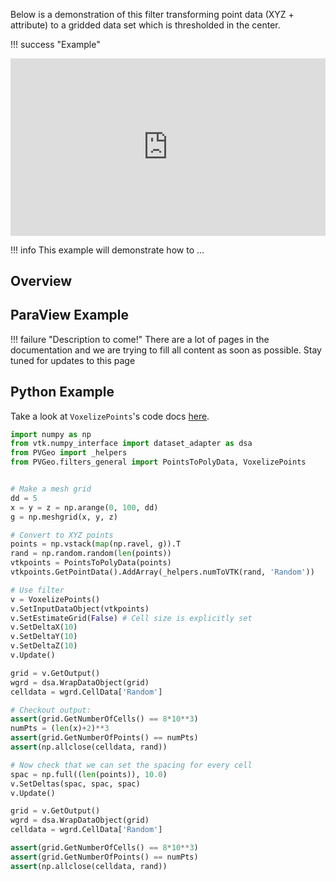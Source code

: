 Below is a demonstration of this filter transforming point data (XYZ + attribute) to a gridded data set which is thresholded in the center.

!!! success "Example"
    <div style="position: relative; padding-bottom: 56.25%; height: 0; overflow: hidden; max-width: 100%; height: auto;">
            <iframe src="http://viewer.pvgeo.org/?fileURL=https://dl.dropbox.com/s/apimhoglo4595kw/voxelize-demo.vtkjs?dl=0" frameborder="0" allowfullscreen style="position: absolute; top: 0; left: 0; width: 100%; height: 100%;"></iframe>
    </div>


!!! info
    This example will demonstrate how to ...

## Overview


## ParaView Example

!!! failure "Description to come!"
    There are a lot of pages in the documentation and we are trying to fill all content as soon as possible. Stay tuned for updates to this page


<!--- TODO --->

## Python Example

Take a look at `VoxelizePoints`'s code docs [here](http://docs.pvgeo.org/en/latest/suites/General-Filters.html#PVGeo.filters_general.VoxelizePoints).

```py
import numpy as np
from vtk.numpy_interface import dataset_adapter as dsa
from PVGeo import _helpers
from PVGeo.filters_general import PointsToPolyData, VoxelizePoints


# Make a mesh grid
dd = 5
x = y = z = np.arange(0, 100, dd)
g = np.meshgrid(x, y, z)

# Convert to XYZ points
points = np.vstack(map(np.ravel, g)).T
rand = np.random.random(len(points))
vtkpoints = PointsToPolyData(points)
vtkpoints.GetPointData().AddArray(_helpers.numToVTK(rand, 'Random'))

# Use filter
v = VoxelizePoints()
v.SetInputDataObject(vtkpoints)
v.SetEstimateGrid(False) # Cell size is explicitly set
v.SetDeltaX(10)
v.SetDeltaY(10)
v.SetDeltaZ(10)
v.Update()

grid = v.GetOutput()
wgrd = dsa.WrapDataObject(grid)
celldata = wgrd.CellData['Random']

# Checkout output:
assert(grid.GetNumberOfCells() == 8*10**3)
numPts = (len(x)+2)**3
assert(grid.GetNumberOfPoints() == numPts)
assert(np.allclose(celldata, rand))

# Now check that we can set the spacing for every cell
spac = np.full((len(points)), 10.0)
v.SetDeltas(spac, spac, spac)
v.Update()

grid = v.GetOutput()
wgrd = dsa.WrapDataObject(grid)
celldata = wgrd.CellData['Random']

assert(grid.GetNumberOfCells() == 8*10**3)
assert(grid.GetNumberOfPoints() == numPts)
assert(np.allclose(celldata, rand))


```
